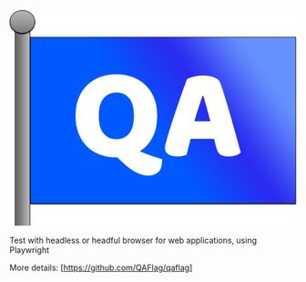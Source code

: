 ![QA Flag](/assets/qaflag.png)

Test with headless or headful browser for web applications, using Playwright

More details: [https://github.com/QAFlag/qaflag]
